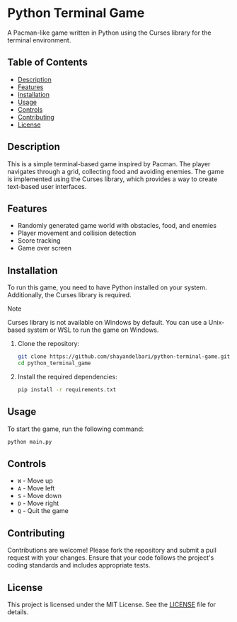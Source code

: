 # Python Terminal Game

A Pacman-like game written in Python using the Curses library for the terminal environment.

## Table of Contents

- [Description](#description)
- [Features](#features)
- [Installation](#installation)
- [Usage](#usage)
- [Controls](#controls)
- [Contributing](#contributing)
- [License](#license)

## Description

This is a simple terminal-based game inspired by Pacman. The player navigates through a grid, collecting food and avoiding enemies. The game is implemented using the Curses library, which provides a way to create text-based user interfaces.

## Features

- Randomly generated game world with obstacles, food, and enemies
- Player movement and collision detection
- Score tracking
- Game over screen

## Installation

To run this game, you need to have Python installed on your system. Additionally, the Curses library is required.

> [!NOTE]
> Curses library is not available on Windows by default. You can use a Unix-based system or WSL to run the game on Windows.

1. Clone the repository:

    ```sh
    git clone https://github.com/shayandelbari/python-terminal-game.git
    cd python_terminal_game
    ```

2. Install the required dependencies:

    ```sh
    pip install -r requirements.txt
    ```

## Usage

To start the game, run the following command:

```sh
python main.py
```

## Controls

- `W` - Move up
- `A` - Move left
- `S` - Move down
- `D` - Move right
- `Q` - Quit the game

## Contributing

Contributions are welcome! Please fork the repository and submit a pull request with your changes. Ensure that your code follows the project's coding standards and includes appropriate tests.

## License

This project is licensed under the MIT License. See the [LICENSE](LICENSE) file for details.
